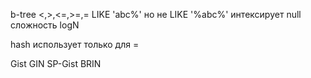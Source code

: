 b-tree
<,>,<=,>=,=
LIKE 'abc%' но не LIKE '%abc%'
интексирует null
сложность logN

hash 
использует только для =

Gist
GIN
SP-Gist
BRIN